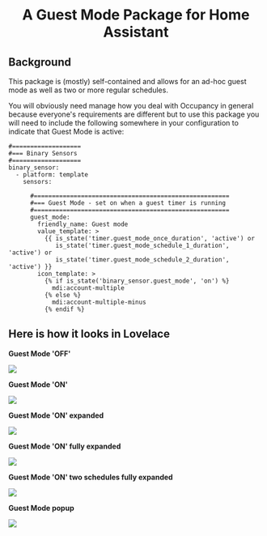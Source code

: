 <h1 align="center">A Guest Mode Package for Home Assistant</h1>


<h2>Background</h2>

This package is (mostly) self-contained and allows for an ad-hoc guest mode as well as two or more regular schedules.

You will obviously need manage how you deal with Occupancy in general because everyone's requirements are different but to use this package you will need to include the following somewhere in your configuration to indicate that Guest Mode is active:


```
#===================
#=== Binary Sensors
#===================
binary_sensor:
  - platform: template
    sensors:

      #======================================================
      #=== Guest Mode - set on when a guest timer is running
      #======================================================
      guest_mode:
        friendly_name: Guest mode
        value_template: >
          {{ is_state('timer.guest_mode_once_duration', 'active') or
             is_state('timer.guest_mode_schedule_1_duration', 'active') or      
             is_state('timer.guest_mode_schedule_2_duration', 'active') }}      
        icon_template: >
          {% if is_state('binary_sensor.guest_mode', 'on') %}      
            mdi:account-multiple
          {% else %}
            mdi:account-multiple-minus
          {% endif %}
```

<h2>Here is how it looks in Lovelace</h2> 

__Guest Mode 'OFF'__

<img src="https://github.com/kloggy/Home-Assistant/blob/master/packages/occupancy/screenshots/GuestModeOff.png">


__Guest Mode 'ON'__

<img src="https://github.com/kloggy/Home-Assistant/blob/master/packages/occupancy/screenshots/GuestModeOn.png">


__Guest Mode 'ON' expanded__

<img src="https://github.com/kloggy/Home-Assistant/blob/master/packages/occupancy/screenshots/GuestModeOnExpanded.png">


__Guest Mode 'ON' fully expanded__

<img src="https://github.com/kloggy/Home-Assistant/blob/master/packages/occupancy/screenshots/GuestModeOnFullyExpanded.png">


__Guest Mode 'ON' two schedules fully expanded__

<img src="https://github.com/kloggy/Home-Assistant/blob/master/packages/occupancy/screenshots/GuestModeOnTwoSchedulesFullyExpanded.png">


__Guest Mode popup__

<img src="https://github.com/kloggy/Home-Assistant/blob/master/packages/occupancy/screenshots/GuestModePopup.png">
